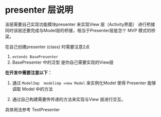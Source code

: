 <H1> presenter 层说明 </H1>

该层需要自己实现功能模块presenter  来实现View 层（Activity界面）
进行桥接 同时该层还要完成与Model层的桥接，相当于Presenter层是怎个
MVP 模式的桥梁。

在自己创建presenter (class) 时需要注意2点

1. `extends BasePresenter`
2. BasePresenter 中的泛型 是你自己需要实现的View层

**在开发中需要注意以下：**

1. 通过 `ModelImp  modelimp =new Model` 来实例化Model 使得 Presenter 能够
调取 Model 中的方法

2. 通过自己构建需要传传递的方法来实现与View 层进行交互。



具体用法参考 TestPresenter